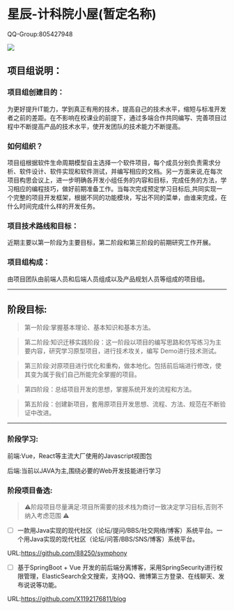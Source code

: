 # 星辰-计科院小屋(暂定名称)



QQ-Group:805427948

![](https://github.com/518651/XC-LearnProjectGroup/blob/main/Prc/qrcode_1668246366062.jpg)

## 项目组说明：



### **项目组创建目的：**

为更好提升IT能力，学到真正有用的技术，提高自己的技术水平，缩短与标准开发者之前的差距。在不影响在校课业的前提下，通过多端合作共同编写、完善项目过程中不断提高产品的技术水平，使开发团队的技术能力不断提高。



### 如何组织？

项目组根据软件生命周期模型自主选择一个软件项目，每个成员分别负责需求分析、软件设计、软件实现和软件测试，并编写相应的文档。另一方面来说,在每次项目构思会议上，进一步明确各开发小组任务的内容和目标，完成任务的方法，学习相应的编程技巧，做好前期准备工作。当每次完成预定学习目标后,共同实现一个完整的项目开发框架，根据不同的功能模块，写出不同的菜单，由谁来完成，在什么时间完成什么样的开发任务。



### 项目技术路线和目标：

近期主要以第一阶段为主要目标，第二阶段和第三阶段的前期研究工作开展。



### 项目组构成：

由项目团队由前端人员和后端人员组成以及产品规划人员等组成的项目组。



----

## 阶段目标:

> 第一阶段:掌握基本理论、基本知识和基本方法。

> 第二阶段:知识迁移实践阶段：这一阶段以项目的编写思路和仿写练习为主要内容，研究学习原型项目，进行技术攻关，编写 Demo进行技术测试。

> 第三阶段:对原项目进行优化和重构，做本地化。包括前后端进行修改，使其变为属于我们自己所能完全掌握的项目。

> 第四阶段：总结项目开发的思想，掌握系统开发的流程和方法。

> 第五阶段：创建新项目，套用原项目开发思想、流程、方法、规范在不断验证中改进。



----

### 阶段学习:

前端:Vue，React等主流大厂使用的Javascript视图包

后端:当前以JAVA为主,围绕必要的Web开发技能进行学习



### 阶段项目备选:

> :warning:阶段项目尽量满足:项目所需要的技术栈为商讨一致决定学习目标,否则不纳入考虑范围  :warning:

- [ ] 一款用Java实现的现代社区（论坛/提问/BBS/社交网络/博客）系统平台。一个用Java实现的现代社区（论坛/问答/BBS/SNS/博客）系统平台。

URL:https://github.com/88250/symphony

- [ ] 基于SpringBoot + Vue 开发的前后端分离博客，采用SpringSecurity进行权限管理，ElasticSearch全文搜索，支持QQ、微博第三方登录、在线聊天、发布说说等功能。

URL:https://github.com/X1192176811/blog


